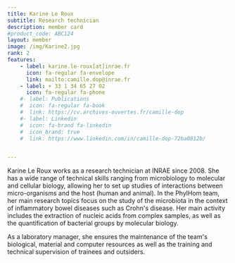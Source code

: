 ```yaml
---
title: Karine Le Roux
subtitle: Research technician
description: member card
#product_code: ABC124
layout: member
image: /img/Karine2.jpg
rank: 2
features:
    - label: karine.le-roux[at]inrae.fr
      icon: fa-regular fa-envelope
      link: mailto:camille.dop@inrae.fr
    - label: + 33 1 34 65 27 02
      icon: fa-regular fa-phone
    #- label: Publications
    #  icon: fa-regular fa-book
    #  link: https://cv.archives-ouvertes.fr/camille-dop
    #- label: Linkedin
    #  icon: fa-brand fa-linkedin
    #  icon_brand: true
    #  link: https://www.linkedin.com/in/camille-dop-72ba0812b/


---
```



Karine Le Roux works as a research technician at INRAE since 2008. She has a wide range of technical skills ranging from microbiology to molecular and cellular biology, allowing her to set up studies of interactions between micro-organisms and the host (human and animal). In the PhylHom team, her main research topics focus on the study of the microbiota in the context of inflammatory bowel diseases such as Crohn's disease. Her main activity includes the extraction of nucleic acids from complex samples, as well as the quantification of bacterial groups by molecular biology.

As a laboratory manager, she ensures the maintenance of the team's biological, material and computer resources as well as the training and technical supervision of trainees and outsiders.
